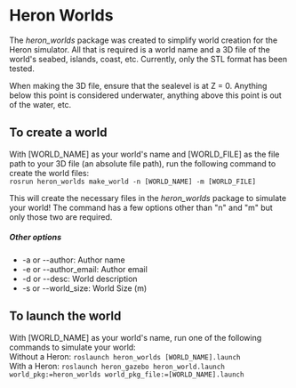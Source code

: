 # Heron Worlds

The *heron_worlds* package was created to simplify world creation for the Heron simulator. All that is required is a world name and a 3D file of the world's seabed, islands, coast, etc. Currently, only the STL format has been tested.

When making the 3D file, ensure that the sealevel is at Z = 0. Anything below this point is considered underwater, anything above this point is out of the water, etc.

## To create a world
With [WORLD_NAME] as your world's name and [WORLD_FILE] as the file path to your 3D file (an absolute file path), run the following command to create the world files:  
```rosrun heron_worlds make_world -n [WORLD_NAME] -m [WORLD_FILE]```

This will create the necessary files in the *heron_worlds* package to simulate your world! The command has a few options other than "n" and "m" but only those two are required.

##### Other options
- -a or --author: Author name  
- -e or --author_email: Author email  
- -d or --desc: World description
- -s or --world_size: World Size (m)

## To launch the world
With [WORLD_NAME] as your world's name, run one of the following commands to simulate your world:  
Without a Heron: ```roslaunch heron_worlds [WORLD_NAME].launch```  
With a Heron: ```roslaunch heron_gazebo heron_world.launch world_pkg:=heron_worlds world_pkg_file:=[WORLD_NAME].launch```
